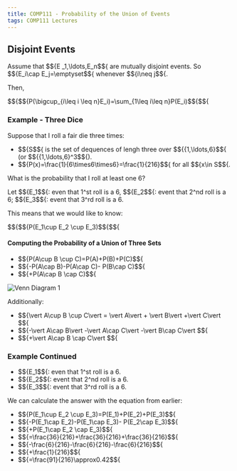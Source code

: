 ```yaml
---
title: COMP111 - Probability of the Union of Events
tags: COMP111 Lectures
---
```

## Disjoint Events
Assume that $${E _1,\ldots,E_n$${ are mutually disjoint events. So $${E_i\cap E_j=\emptyset$${ whenever $${i\neq j$${.

Then,

$${$${P(\bigcup_{i\leq i \leq n}E_i)=\sum_{1\leq i\leq n}P(E_i)$${$${

### Example - Three Dice
Suppose that I roll a fair die three times:

* $${S$${ is the set of dequences of lengh three over $${\{1,\ldots,6\}$${ (or $${\{1,\ldots,6\}^3$${).
* $${P(x)=\frac{1}{6\times6\times6}=\frac{1}{216}$${ for all $${x\in S$${. 

What is the probability that I roll at least one 6?

Let $${E_1$${: even that 1^st roll is a 6, $${E_2$${: event that 2^nd roll is a 6; $${E_3$${: event that 3^rd roll is a 6.

This means that we would like to know:

$${$${P(E_1\cup E_2 \cup E_3)$${$${

#### Computing the Probability of a Union of Three Sets

* $${P(A\cup B \cup C)=P(A)+P(B)+P(C)$${
* $${-P(A\cap B)-P(A\cap C)- P(B\cap C)$${
* $${+P(A\cap B \cap C)$${

![Venn Diagram 1]({{site.baseurl}}/assets/COMP111/Lectures/2020-11-18-3-1.png)

Additionally:

* $${\vert A\cup B \cup C\vert  = \vert A\vert  + \vert B\vert +\vert C\vert $${
* $${-\vert A\cap B\vert -\vert A\cap C\vert -\vert B\cap C\vert $${
* $${+\vert A\cap B \cap C\vert $${

### Example Continued

* $${E_1$${: even that 1^st roll is a 6.
* $${E_2$${: event that 2^nd roll is a 6.
* $${E_3$${: event that 3^rd roll is a 6.

We can calculate the answer with the equation from earlier:

* $${P(E_1\cup E_2 \cup E_3)=P(E_1)+P(E_2)+P(E_3)$${
* $${-P(E_1\cap E_2)-P(E_1\cap E_3)- P(E_2\cap E_3)$${
* $${+P(E_1\cap E_2 \cap E_3)$${
* $${=\frac{36}{216}+\frac{36}{216}+\frac{36}{216}$${
* $${-\frac{6}{216}-\frac{6}{216}-\frac{6}{216}$${
* $${+\frac{1}{216}$${
* $${=\frac{91}{216}\approx0.42$${
